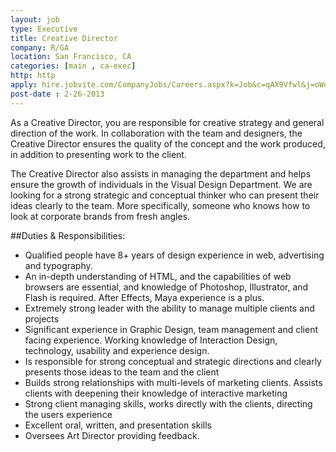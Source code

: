 ```yaml
---
layout: job
type: Executive
title: Creative Director
company: R/GA
location: San Francisco, CA
categories: [main , ca-exec]
http: http
apply: hire.jobvite.com/CompanyJobs/Careers.aspx?k=Job&c=qAX9Vfwl&j=oWoXVfwW
post-date : 2-26-2013
---
```


As a Creative Director, you are responsible for creative strategy and general direction of the work. In collaboration with the team and designers, the Creative Director ensures the quality of the concept and the work produced, in addition to presenting work to the client.
 
The Creative Director also assists in managing the department and helps ensure the growth of individuals in the Visual Design Department. We are looking for a strong strategic and conceptual thinker who can present their ideas clearly to the team. More specifically, someone who knows how to look at corporate brands from fresh angles.
 
##Duties & Responsibilities:

* Qualified people have 8+ years of design experience in web, advertising and typography.
* An in-depth understanding of HTML, and the capabilities of web browsers are essential, and knowledge of Photoshop, Illustrator, and Flash is required.  After Effects, Maya experience is a plus. 
* Extremely strong leader with the ability to manage multiple clients and projects
* Significant experience in Graphic Design, team management and client facing experience. Working knowledge of Interaction Design, technology, usability and experience design.
* Is responsible for strong conceptual and strategic directions and clearly presents those ideas to the team and the client
* Builds strong relationships with multi-levels of marketing clients. Assists clients with deepening their knowledge of interactive marketing
* Strong client managing skills, works directly with the clients, directing the users experience
* Excellent oral, written, and presentation skills
* Oversees Art Director providing feedback.

 
